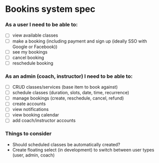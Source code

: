 # Bookins system spec

### As a user I need to be able to:

- [ ] view available classes
- [ ] make a booking (including payment and sign up (ideally SSO with Google or Facebook))
- [ ] see my bookings
- [ ] cancel booking
- [ ] reschedule booking

### As an admin (coach, instructor) I need to be able to:

- [ ] CRUD classes/services (base item to book against)
- [ ] schedule classes (duration, slots, date, time, recurrence)
- [ ] manage bookings (create, reschedule, cancel, refund)
- [ ] create accounts
- [ ] view notifications
- [ ] view booking calendar
- [ ] add coach/instructor accounts

### Things to consider

- Should scheduled classes be automatically created?
- Create floating select (in development) to switch between user types (user, admin, coach)
